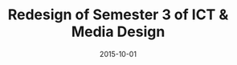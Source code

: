 ---
title: Redesign of Semester 3 of ICT & Media Design
tag: semester3m
image: s3m.png
description: As newly appointed semester coordinator of the third semester of the Bachelor's programme ICT & Media Design, I led a team to redesign the curriculum to give more room for experimentation and learner agency.
date: 2015-10-01
type: project
status: todo
layout: project.html
---